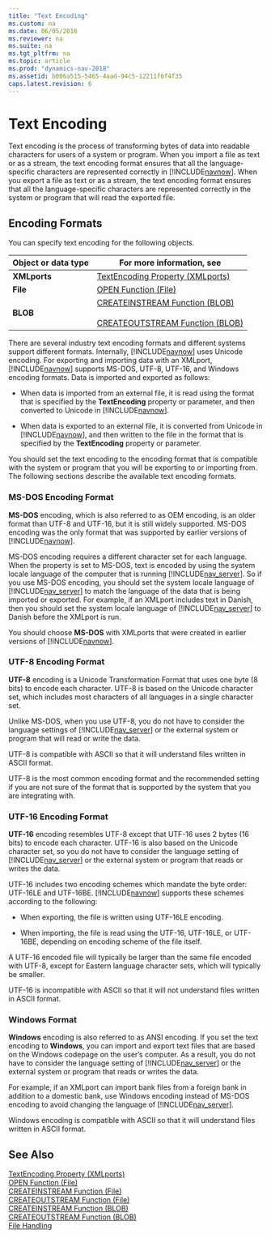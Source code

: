 ```yaml
---
title: "Text Encoding"
ms.custom: na
ms.date: 06/05/2016
ms.reviewer: na
ms.suite: na
ms.tgt_pltfrm: na
ms.topic: article
ms.prod: "dynamics-nav-2018"
ms.assetid: b006a515-5465-4aad-94c5-12211f6f4f35
caps.latest.revision: 6
---
```

# Text Encoding
Text encoding is the process of transforming bytes of data into readable characters for users of a system or program. When you import a file as text or as a stream, the text encoding format ensures that all the language-specific characters are represented correctly in [!INCLUDE[navnow](includes/navnow_md.md)]. When you export a file as text or as a stream, the text encoding format ensures that all the language-specific characters are represented correctly in the system or program that will read the exported file.  
  
## Encoding Formats  
 You can specify text encoding for the following objects.  
  
|Object or data type|For more information, see|  
|-------------------------|-------------------------------|  
|**XMLports**|[TextEncoding Property \(XMLports\)](TextEncoding-Property--XMLports-.md)|  
|**File**|[OPEN Function \(File\)](OPEN-Function--File-.md)|  
|**BLOB**|[CREATEINSTREAM Function \(BLOB\)](CREATEINSTREAM-Function--BLOB-.md)<br /><br /> [CREATEOUTSTREAM Function \(BLOB\)](CREATEOUTSTREAM-Function--BLOB-.md)|  
  
 There are several industry text encoding formats and different systems support different formats. Internally, [!INCLUDE[navnow](includes/navnow_md.md)] uses Unicode encoding. For exporting and importing data with an XMLport, [!INCLUDE[navnow](includes/navnow_md.md)] supports MS-DOS, UTF-8, UTF-16, and Windows encoding formats. Data is imported and exported as follows:  
  
-   When data is imported from an external file, it is read using the format that is specified by the **TextEncoding** property or parameter, and then converted to Unicode in [!INCLUDE[navnow](includes/navnow_md.md)].  
  
-   When data is exported to an external file, it is converted from Unicode in [!INCLUDE[navnow](includes/navnow_md.md)], and then written to the file in the format that is specified by the **TextEncoding** property or parameter.  
  
 You should set the text encoding to the encoding format that is compatible with the system or program that you will be exporting to or importing from. The following sections describe the available text encoding formats.  
  
### MS-DOS Encoding Format  
 **MS-DOS** encoding, which is also referred to as OEM encoding, is an older format than UTF-8 and UTF-16, but it is still widely supported. MS-DOS encoding was the only format that was supported by earlier versions of [!INCLUDE[navnow](includes/navnow_md.md)].  
  
 MS-DOS encoding requires a different character set for each language. When the property is set to MS-DOS, text is encoded by using the system locale language of the computer that is running [!INCLUDE[nav_server](includes/nav_server_md.md)]. So if you use MS-DOS encoding, you should set the system locale language of [!INCLUDE[nav_server](includes/nav_server_md.md)] to match the language of the data that is being imported or exported. For example, if an XMLport includes text in Danish, then you should set the system locale language of [!INCLUDE[nav_server](includes/nav_server_md.md)] to Danish before the XMLport is run.  
  
 You should choose **MS-DOS** with XMLports that were created in earlier versions of [!INCLUDE[navnow](includes/navnow_md.md)].  
  
### UTF-8 Encoding Format  
 **UTF-8** encoding is a Unicode Transformation Format that uses one byte \(8 bits\) to encode each character. UTF-8 is based on the Unicode character set, which includes most characters of all languages in a single character set.  
  
 Unlike MS-DOS, when you use UTF-8, you do not have to consider the language settings of [!INCLUDE[nav_server](includes/nav_server_md.md)] or the external system or program that will read or write the data.  
  
 UTF-8 is compatible with ASCII so that it will understand files written in ASCII format.  
  
 UTF-8 is the most common encoding format and the recommended setting if you are not sure of the format that is supported by the system that you are integrating with.  
  
### UTF-16 Encoding Format  
 **UTF-16** encoding resembles UTF-8 except that UTF-16 uses 2 bytes \(16 bits\) to encode each character. UTF-16 is also based on the Unicode character set, so you do not have to consider the language setting of [!INCLUDE[nav_server](includes/nav_server_md.md)] or the external system or program that reads or writes the data.  
  
 UTF-16 includes two encoding schemes which mandate the byte order: UTF-16LE and UTF-16BE. [!INCLUDE[navnow](includes/navnow_md.md)] supports these schemes according to the following:  
  
-   When exporting, the file is written using UTF-16LE encoding.  
  
-   When importing, the file is read using the UTF-16, UTF-16LE, or UTF-16BE, depending on encoding scheme of the file itself.  
  
 A UTF-16 encoded file will typically be larger than the same file encoded with UTF-8, except for Eastern language character sets, which will typically be smaller.  
  
 UTF-16 is incompatible with ASCII so that it will not understand files written in ASCII format.  
  
### Windows Format  
 **Windows** encoding is also referred to as ANSI encoding. If you set the text encoding to **Windows**, you can import and export text files that are based on the Windows codepage on the user’s computer. As a result, you do not have to consider the language setting of [!INCLUDE[nav_server](includes/nav_server_md.md)] or the external system or program that reads or writes the data.  
  
 For example, if an XMLport can import bank files from a foreign bank in addition to a domestic bank, use Windows encoding instead of MS-DOS encoding to avoid changing the language of [!INCLUDE[nav_server](includes/nav_server_md.md)].  
  
 Windows encoding is compatible with ASCII so that it will understand files written in ASCII format.  
  
## See Also  
 [TextEncoding Property \(XMLports\)](TextEncoding-Property--XMLports-.md)   
 [OPEN Function \(File\)](OPEN-Function--File-.md)   
 [CREATEINSTREAM Function \(File\)](CREATEINSTREAM-Function--File-.md)   
 [CREATEOUTSTREAM Function \(File\)](CREATEOUTSTREAM-Function--File-.md)   
 [CREATEINSTREAM Function \(BLOB\)](CREATEINSTREAM-Function--BLOB-.md)   
 [CREATEOUTSTREAM Function \(BLOB\)](CREATEOUTSTREAM-Function--BLOB-.md)   
 [File Handling](File-Handling.md)